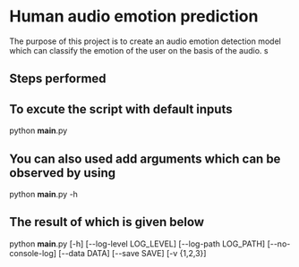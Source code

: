 # Human audio emotion prediction
The purpose of this project is to create an audio emotion detection model which can classify the emotion of the user on the basis of the audio.
s

## Steps performed


## To excute the script with default inputs
python __main__.py

## You can also used add arguments which can be observed by using
python __main__.py -h

## The result of which is given below
python __main__.py [-h] [--log-level LOG_LEVEL] [--log-path LOG_PATH] [--no-console-log] [--data DATA] [--save SAVE] [-v {1,2,3}]
